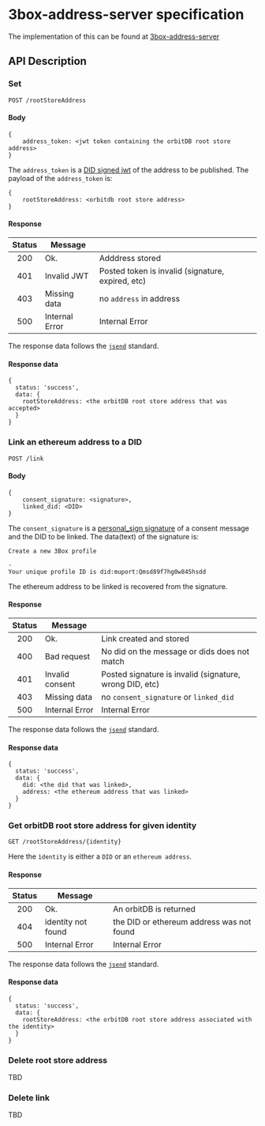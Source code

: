 # 3box-address-server specification
The implementation of this can be found at [3box-address-server](https://github.com/uport-project/3box-address-server.git)

## API Description


### Set

`POST /rootStoreAddress`

#### Body

```
{
    address_token: <jwt token containing the orbitDB root store address>
}
```

The `address_token` is a [DID signed jwt](https://github.com/uport-project/did-jwt.git) of the address to be published. The payload of the `address_token` is:
```
{
    rootStoreAddress: <orbitdb root store address>
}
```

#### Response

| Status |     Message    |                                                   |
|:------:|----------------|---------------------------------------------------|
| 200    | Ok.            | Adddress stored                           |
| 401    | Invalid JWT    | Posted token is invalid (signature, expired, etc) |
| 403    | Missing data   | no `address` in address                           |
| 500    | Internal Error | Internal Error                                    |

The response data follows the [`jsend`](https://labs.omniti.com/labs/jsend) standard.

#### Response data
```
{
  status: 'success',
  data: {
    rootStoreAddress: <the orbitDB root store address that was accepted>
  }
}
```

### Link an ethereum address to a DID

`POST /link`


#### Body

```
{
    consent_signature: <signature>,
    linked_did: <DID>
}
```

The `consent_signature` is a [personal_sign signature](https://web3js.readthedocs.io/en/1.0/web3-eth-personal.html) of a consent message and the DID to be linked. The data(text) of the signature is:

```
Create a new 3Box profile

-
Your unique profile ID is did:muport:Qmsd89f7hg0w845hsdd
```


The ethereum address to be linked is recovered from the signature.

#### Response

| Status |     Message     |                                                   |
|:------:|-----------------|--------------------------------------------------|
| 200    | Ok.             | Link created and stored                           |
| 400    | Bad request     | No did on the message or dids does not match          |
| 401    | Invalid consent | Posted signature is invalid (signature, wrong DID, etc) |
| 403    | Missing data    | no `consent_signature` or `linked_did`             |
| 500    | Internal Error  | Internal Error                                    |

The response data follows the [`jsend`](https://labs.omniti.com/labs/jsend) standard.

#### Response data
```
{
  status: 'success',
  data: {
    did: <the did that was linked>,
    address: <the ethereum address that was linked>
  }
}
```

### Get orbitDB root store address for given identity

`GET /rootStoreAddress/{identity}`

Here the `ìdentity` is either a `DID` or an `ethereum address`.

#### Response

| Status |     Message     |                                                   |
|:------:|-----------------|--------------------------------------------------|
| 200    | Ok.             | An orbitDB is returned                           |
| 404    | identity not found    | the DID or ethereum address was not found    |
| 500    | Internal Error  | Internal Error                                    |

The response data follows the [`jsend`](https://labs.omniti.com/labs/jsend) standard.

#### Response data
```
{
  status: 'success',
  data: {
    rootStoreAddress: <the orbitDB root store address associated with the identity>
  }
}
```


### Delete root store address
TBD

### Delete link
TBD

